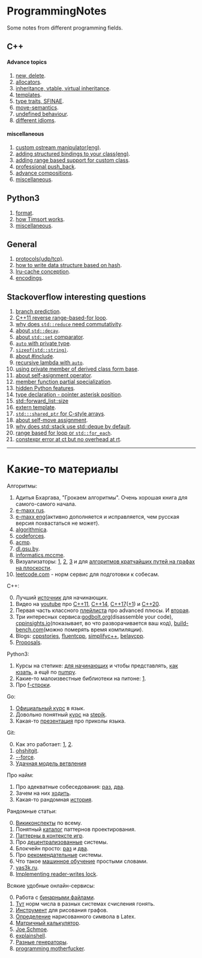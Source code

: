 # ProgrammingNotes
Some notes from different programming fields.

## C++

#### Advance topics

1. [new, delete](https://github.com/dasfex/ProgrammingNotes/blob/master/cpp/topics/new_delete.md).
2. [allocators](https://github.com/dasfex/ProgrammingNotes/blob/master/cpp/topics/allocators.md).
3. [inheritance, vtable, virtual inheritance](https://github.com/dasfex/ProgrammingNotes/blob/master/cpp/topics/inheritance.md).
4. [templates](https://github.com/dasfex/ProgrammingNotes/blob/master/cpp/topics/templates.md).
5. [type traits, SFINAE](https://github.com/dasfex/ProgrammingNotes/blob/master/cpp/topics/type_traits.md).
6. [move-semantics](https://github.com/dasfex/ProgrammingNotes/blob/master/cpp/topics/move_semantics.md).
7. [undefined behaviour](https://github.com/dasfex/ProgrammingNotes/blob/master/cpp/topics/ub.md).
8. [different idioms](https://github.com/dasfex/ProgrammingNotes/blob/master/cpp/topics/idioms.md).

#### miscellaneous

1. [custom ostream manipulator(eng)](https://github.com/dasfex/ProgrammingNotes/blob/master/cpp/custom_manipulator_eng.md).
2. [adding structured bindings to your class(eng)](https://github.com/dasfex/ProgrammingNotes/blob/master/cpp/structured_binding_eng.md).
3. [adding range based support for custom class](https://github.com/dasfex/ProgrammingNotes/blob/master/cpp/custom_range_based.md).
4. [professional push_back](https://github.com/dasfex/ProgrammingNotes/blob/master/cpp/push_back_feature.md).
5. [advance compositions](https://github.com/dasfex/ProgrammingNotes/tree/master/cpp/advance_compositions.md).
6. [miscellaneous](https://github.com/dasfex/ProgrammingNotes/blob/master/cpp/miscellaneous.md).

## Python3

1. [format](https://github.com/dasfex/ProgrammingNotes/blob/master/python3/format.md).
2. [how Timsort works](https://youtu.be/Ye5pzBHB584?t=1260).
3. [miscellaneous](https://github.com/dasfex/ProgrammingNotes/blob/master/python3/miscellaneous.md).

## General

1. [protocols(udp/tcp)](https://github.com/dasfex/ProgrammingNotes/blob/master/general/protocols.md).
2. [how to write data structure based on hash](https://github.com/dasfex/ProgrammingNotes/blob/master/general/hash_set.md).
3. [lru-cache conception](https://github.com/dasfex/ProgrammingNotes/blob/master/general/lru_cache.md).
4. [encodings](https://github.com/dasfex/ProgrammingNotes/blob/master/general/encodings.md).

## Stackoverflow interesting questions

1. [branch prediction](https://stackoverflow.com/questions/11227809/why-is-processing-a-sorted-array-faster-than-processing-an-unsorted-array).
2. [C++11 reverse range-based-for loop](https://stackoverflow.com/questions/8542591/c11-reverse-range-based-for-loop).
3. [why does ```std::reduce``` need commutativity](https://stackoverflow.com/questions/60216261/why-does-stdreduce-need-commutativity).
4. [about ```std::decay```](https://stackoverflow.com/questions/64092331/is-stddecay-redundant-in-stdis-convertible).
5. [about ```std::set``` comparator](https://stackoverflow.com/questions/2620862/using-custom-stdset-comparator).
6. [```auto``` with private type](https://stackoverflow.com/questions/13532784/why-can-i-use-auto-on-a-private-type).
7. [```sizeof(std::string)```](https://stackoverflow.com/questions/3770781/why-is-sizeofstring-32).
8. [about #include](https://stackoverflow.com/questions/21593/what-is-the-difference-between-include-filename-and-include-filename#:~:text=For%20%23include%20""%20a%20compiler,search%20the%20current%20file's%20folder).
9. [recursive lambda with ```auto```](https://stackoverflow.com/questions/2067988/recursive-lambda-functions-in-c11).
10. [using private member of derived class form base](https://stackoverflow.com/questions/65001923/can-i-forbid-calling-private-member-of-derived-class-from-base).
11. [about self-asignment operator](https://stackoverflow.com/questions/12015156/what-is-wrong-with-checking-for-self-assignment-and-what-does-it-mean).
12. [member function partial specialization](https://stackoverflow.com/questions/5688355/partial-specialisation-of-member-function-with-non-type-parameter).
13. [hidden Python features](https://stackoverflow.com/questions/101268/hidden-features-of-python).
14. [type declaration - pointer asterisk position](https://stackoverflow.com/questions/2704167/type-declaration-pointer-asterisk-position).
15. [std::forward_list::size](https://stackoverflow.com/questions/31822494/c-stl-why-stdforward-list-has-no-size-method#:~:text=A%20std%3A%3Aforward_list%20does,a%20handwritten%20singly%20linked%20list.)
16. [extern template](https://stackoverflow.com/questions/8130602/using-extern-template-c11).
17. [```std:::shared_ptr``` for C-style arrays](https://stackoverflow.com/questions/3266443/can-you-use-a-shared-ptr-for-raii-of-c-style-arrays).
18. [about self-move assignment](https://stackoverflow.com/questions/13127455/what-does-the-standard-library-guarantee-about-self-move-assignment).
19. [why does std::stack use std::deque by default](https://stackoverflow.com/questions/102459/why-does-stdstack-use-stddeque-by-default).
20. [range based for loop or ```std::for_each```](https://stackoverflow.com/questions/9994421/preferred-standard-use-range-based-for-or-stdfor-each).
21. [constexpr error at ct but no overhead at rt](https://stackoverflow.com/questions/20461121/constexpr-error-at-compile-time-but-no-overhead-at-run-time).

_______________________________________

# Какие-то материалы

Алгоритмы:

1. Адитья Бхаргава, "Грокаем алгоритмы". Очень хорошая книга для самого-самого начала.
2. [e-maxx rus](http://e-maxx.ru/algo/).
3. [e-maxx eng](https://cp-algorithms.com)(активно дополняется и исправляется, чем русская версия похвастаться не может).
4. [algorithmica](https://algorithmica.org/ru/).
5. [codeforces](https://codeforces.com).
6. [acmp](https://acmp.ru/asp/do/index.asp?main=course&id_course=2).
7. [dl.gsu.by](http://dl.gsu.by).
8. [informatics.mccme](https://informatics.mccme.ru).
9. Визуализаторы: 
[1](https://www.cs.usfca.edu/~galles/visualization/Algorithms), 
[2](https://visualgo.net/en), 
[3](https://algorithm-visualizer.org) и
для [алгоритмов кратчайших путей на графах на плоскости](http://qiao.github.io/PathFinding.js/visual/).
10. [leetcode.com](https://leetcode.com) - норм сервис для подготовки к собесам.

C++:

0. Лучший [источник](https://www.youtube.com/channel/UCtLKO1Cb2GVNrbU7Fi0pM0w) для начинающих.
1. Видео на [youtube](youtube.com) про 
[C++11](https://www.youtube.com/watch?v=ZOmZCj5ijck), 
[C++14](https://www.youtube.com/watch?v=5TTS9zr9PGk), 
[C++17](https://www.youtube.com/watch?v=rRMgJEZVY04)([+1](https://ps-group.github.io/cxx/cxx17#wow0))
и 
[C++20](https://www.youtube.com/watch?v=KPuYn_fUdxc).
2. Первая часть классного 
[плейлиста](https://www.youtube.com/playlist?list=PL4_hYwCyhAvazfCDGyS0wx_hvBmnAAf4h)
про advanced плюсы.
И [вторая](https://www.youtube.com/playlist?list=PL4_hYwCyhAvYTzwME4vQoDO8ZINM5trra).
3. Три интересных сервиса:[godbolt.org](https://godbolt.org)(disassemble your code),
[cppinsights.io](cppinsights.io)(показывает, во что разворачивается ваш код),
[build-bench.com](build-bench.com)(можно померять время компиляции).
3. Blogs: [cppstories](https://www.cppstories.com), [fluentcpp](fluentcpp.com/posts/),
[simplifyc++](arne-mertz.de), [belaycpp](https://belaycpp.com).
4. [Proposals](http://www.open-std.org/jtc1/sc22/wg21/docs/papers/).

Python3:
1. Курсы на степике: 
[для начинающих](https://stepik.org/course/67/syllabus) и
чтобы представлять, [как юзать](https://stepik.org/course/512/syllabus),
а ещё по [numpy](https://stepik.org/course/3356/syllabus).
2. Какие-то малоизвестные библиотеки на питоне:
[1](https://tproger.ru/translations/10-python-libraries-you-might-not-know/).
3. Про [f-строки](https://shultais.education/blog/python-f-strings).

Go:
1. [Официальный курс](https://go-tour-ru-ru.appspot.com/welcome/1) в язык.
2. Довольно понятный [курс](https://stepik.org/course/54403/syllabus) на [stepik](https://stepik.org).
3. Какая-то [презентация](https://speakerdeck.com/majek04/golang-sucks) про приколы языка.

Git:

0. Как это работает: [1](https://vas3k.ru/blog/319/), [2](https://vas3k.ru/blog/320/).
1. [ohshitgit](https://ohshitgit.com).
2. [--force](https://blog.developer.atlassian.com/force-with-lease/#:~:text=Git's%20push%20--force%20is,has%20pushed%20in%20the%20meantime.).
3. [Удачная модель ветвления](https://habr.com/ru/post/106912/)

Про найм:

1. Про адекватные собеседования: [раз](https://vas3k.ru/inside/46/), [два](https://habr.com/ru/post/512160/). 
2. Зачем на них [ходить](https://habr.com/ru/company/ruvds/blog/521086/).
3. Какая-то рандомная [история](https://habr.com/ru/post/521104/).

Рандомные статьи:

0. [Викиконспекты](https://neerc.ifmo.ru/wiki/index.php?___BEби=#.D0.9D.D0.B5.D0.BF.D1.80.D0.BE.D0.B2.D0.B5.D1.80.D1.8F.D0.B5.D0.BC.D1.8B.D0.B5_.D0.BA.D0.BE.D0.BD.D1.81.D0.BF.D0.B5.D0.BA.D1.82.D1.8B)
по всему.
1. Понятный [каталог](https://refactoring.guru/ru/design-patterns/catalog) паттернов проектирования.
2. [Паттерны в контексте игр](https://github.com/jabocrack1/game-programming-patterns).
3. Про [децентрализованные](https://vas3k.ru/blog/363/) системы.
4. Блокчейн просто: [раз](https://vas3k.ru/blog/blockchain/) и [два](https://vas3k.ru/blog/ethereum/).
5. Про [рекомендательные](https://vas3k.ru/blog/355/) системы.
6. Что такое [машинное обучение](https://vas3k.ru/blog/machine_learning/) простыми словами.
7. [vas3k.ru](https://vas3k.ru).
8. [Implementing reader-writes lock](https://eli.thegreenplace.net/2019/implementing-reader-writer-locks/).

Всякие удобные онлайн-сервисы:

0. Работа с [бинарными файлами](https://hexed.it).
1. [Тут](https://matworld.ru/calculator/perevod-chisel.php) норм числа в разных системах счисления гонять.
2. [Инструмент](https://graphonline.ru) для рисования графов.
3. [Определение](http://detexify.kirelabs.org/classify.html) нарисованного символа в Latex.
4. [Матричный калькулятор](https://matrixcalc.org/).
5. [Joe Schmoe](https://joeschmoe.io).
6. [explainshell](https://explainshell.com).
7. [Разные генераторы](https://generator-online.com).
8. [programming motherfucker](http://programming-motherfucker.com/become.html#C%20/%20C++).
